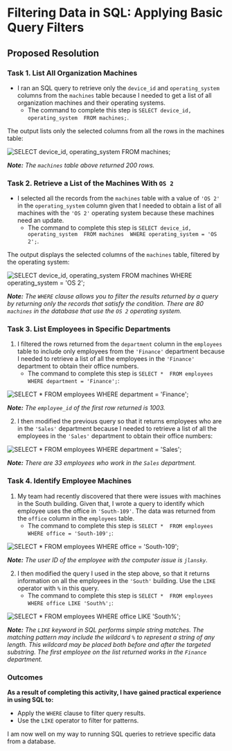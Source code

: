 # Filtering Data in SQL: Applying Basic Query Filters

## Proposed Resolution

### Task 1. List All Organization Machines

* I ran an SQL query to retrieve only the `device_id` and `operating_system` columns from the `machines` table because I needed to get a list of all organization machines and their operating systems.
    * The command to complete this step is `SELECT device_id, operating_system 
FROM machines;`.

The output lists only the selected columns from all the rows in the machines table:

![SELECT device_id, operating_system FROM machines;](https://github.com/user-attachments/assets/884b6e91-8e3a-455e-9b68-d2de9410f5c3)

***Note:**  The `machines` table above returned 200 rows.*

### Task 2. Retrieve a List of the Machines With `OS 2`

* I selected all the records from the `machines` table with a value of `'OS 2'` in the `operating_system` column given that I needed to obtain a list of all machines with the `'OS 2'` operating system because these machines need an update.
  * The command to complete this step is `SELECT device_id, operating_system 
FROM machines 
WHERE operating_system = 'OS 2';`.

The output displays the selected columns of the `machines` table, filtered by the operating system:

![SELECT device_id, operating_system FROM machines WHERE operating_system = 'OS 2';](https://github.com/user-attachments/assets/1960219d-89e9-48d4-bc57-3b3c4541d67d)

***Note:** The `WHERE` clause allows you to filter the results returned by a query by returning only the records that satisfy the condition. There are 80 `machines` in the database that use the `OS 2` operating system.*

### Task 3. List Employees in Specific Departments

1. I filtered the rows returned from the `department` column in the `employees` table to include only employees from the `'Finance'` department because I needed to retrieve a list of all the employees in the `'Finance'` department to obtain their office numbers.
      * The command to complete this step is `SELECT * 
FROM employees 
WHERE department = 'Finance';`:

![SELECT * FROM employees WHERE department = 'Finance';](https://github.com/user-attachments/assets/96e24c8f-8aef-407c-9072-61d68a4fd491)

***Note:** The `employee_id` of the first row returned is 1003.*

2. I then modified the previous query so that it returns employees who are in the `'Sales'` department because I needed to retrieve a list of all the employees in the `'Sales'` department to obtain their office numbers:

![SELECT * FROM employees WHERE department = 'Sales';](https://github.com/user-attachments/assets/288396c0-aa13-4cb8-8a1e-75bac3e333e1)

***Note:** There are 33 employees who work in the `Sales` department.*

### Task 4. Identify Employee Machines

1. My team had recently discovered that there were issues with machines in the South building. Given that, I wrote a query to identify which employee uses the office in `'South-109'`. The data was returned from the `office` column in the `employees` table.
      * The command to complete this step is `SELECT * 
FROM employees 
WHERE office = 'South-109';`:


![SELECT * FROM employees WHERE office = 'South-109';](https://github.com/user-attachments/assets/63860ba0-f558-498a-8a03-90d57a6bb150)

***Note:** The user ID of the employee with the computer issue is `jlansky`.*

2. I then modified the query I used in the step above, so that it returns information on all the employees in the `'South'` building. Use the `LIKE` operator with `%` in this query.
      * The command to complete this step is `SELECT * 
FROM employees 
WHERE office LIKE 'South%';`:

![SELECT * FROM employees WHERE office LIKE 'South%';](https://github.com/user-attachments/assets/24fccbd7-f994-4f68-b610-b41e3ce7e00b)

***Note:** The `LIKE` keyword in SQL performs simple string matches. The matching pattern may include the wildcard `%` to represent a string of any length. This wildcard may be placed both before and after the targeted substring. The first employee on the list returned works in the `Finance` department.*


### Outcomes

**As a result of completing this activity, I have gained practical experience in using SQL to:**

* Apply the `WHERE` clause to filter query results.
* Use the `LIKE` operator to filter for patterns.

I am now well on my way to running SQL queries to retrieve specific data from a database.
